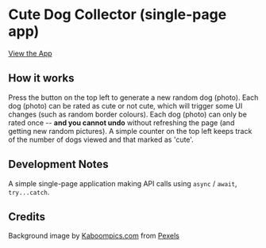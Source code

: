 # Cute Dog Collector (single-page app)

[View the App](./dog.html)

## How it works

Press the button on the top left to generate a new random dog (photo).
Each dog (photo) can be rated as cute or not cute, which will trigger some UI changes (such as random border colours).
Each dog (photo) can only be rated once -- **and you cannot undo** without refreshing the page (and getting new random pictures).
A simple counter on the top left keeps track of the number of dogs viewed and that marked as 'cute'.

## Development Notes

A simple single-page application making API calls using `async` / `await`, `try...catch`.

## Credits

Background image by [Kaboompics.com](https://www.pexels.com/@kaboompics?utm_content=attributionCopyText&utm_medium=referral&utm_source=pexels) from [Pexels](ttps://www.pexels.com/photo/young-grain-5865/?utm_content=attributionCopyText&utm_medium=referral&utm_source=pexels)

